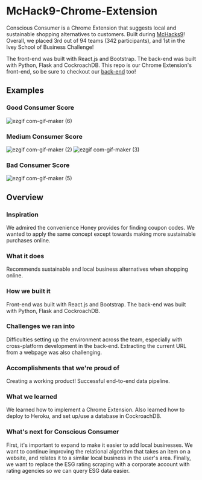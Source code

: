 # McHack9-Chrome-Extension
Conscious Consumer is a Chrome Extension that suggests local and sustainable shopping alternatives to customers. Built during [McHacks9](https://devpost.com/software/conscious-consumer-l6a2sd)! Overall, we placed 3rd out of 94 teams (342 participants), and 1st in the Ivey School of Business Challenge!

The front-end was built with React.js and Bootstrap. The back-end was built with Python, Flask and CockroachDB. This repo is our Chrome Extension's front-end, so be sure to checkout our [back-end](https://github.com/arikaufman/mchacks22backend) too! 



## Examples
### Good Consumer Score
![ezgif com-gif-maker (6)](https://user-images.githubusercontent.com/63019625/150677374-bd62c9b4-2386-4e75-9cc8-ded789c64bc6.gif)

### Medium Consumer Score
![ezgif com-gif-maker (2)](https://user-images.githubusercontent.com/63019625/150677043-d6fd05c6-4aec-4503-8ec5-866f04eafe4e.gif)
![ezgif com-gif-maker (3)](https://user-images.githubusercontent.com/63019625/150677170-1dc95e47-f490-4411-86c5-04c48dc01177.gif)

### Bad Consumer Score
![ezgif com-gif-maker (5)](https://user-images.githubusercontent.com/63019625/150677324-d2299570-c746-47ee-b7ad-c7f5afa68518.gif)

## Overview

### Inspiration
We admired the convenience Honey provides for finding coupon codes. We wanted to apply the same concept except towards making more sustainable purchases online.

### What it does 
Recommends sustainable and local business alternatives when shopping online.

### How we built it
Front-end was built with React.js and Bootstrap. The back-end was built with Python, Flask and CockroachDB. 

### Challenges we ran into
Difficulties setting up the environment across the team, especially with cross-platform development in the back-end. Extracting the current URL from a webpage was also challenging.

### Accomplishments that we're proud of
Creating a working product!
Successful end-to-end data pipeline.

### What we learned
We learned how to implement a Chrome Extension. Also learned how to deploy to Heroku, and set up/use a database in CockroachDB. 

### What's next for Conscious Consumer
First, it's important to expand to make it easier to add local businesses. We want to continue improving the relational algorithm that takes an item on a website, and relates it to a similar local business in the user's area. Finally, we want to replace the ESG rating scraping with a corporate account with rating agencies so we can query ESG data easier.
